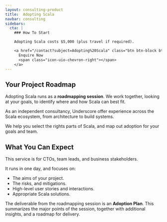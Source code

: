 ```yaml
---
layout: consulting-product
title:  Adopting Scala
navbar: consulting
sidebars:
  cta: |
    ### How To Start

    Adopting Scala costs $5,000 (plus travel if required).

    <a href="/contact?subject=Adopting%20Scala" class="btn btn-block btn-primary">
      Enquire Now
      <span class="icon-uio-chevron-right"></span>
    </a>
---
```


## Your Project Roadmap

Adopting Scala runs as a **roadmapping session**.
We work together, looking at your goals, to identify where and how Scala can best fit.

As an independent consultancy, Underscore offer experience across the Scala ecosystem,
from architecture to build systems.

We help you select the rights parts of Scala, and map out adoption for your goals and team.

## What You Can Expect

This service is for CTOs, team leads, and business stakeholders.

It runs in one day, and focuses on:

- The aims of your project.
- The risks, and mitigations.
- High-level user stories and interactions.
- Appropriate Scala solutions.

The deliverable from the roadmapping session is an **Adoption Plan**.
This summarizes the major points of the session,
together with additional insights,
and a roadmap for delivery.
